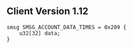 ## Client Version 1.12

```rust,ignore
smsg SMSG_ACCOUNT_DATA_TIMES = 0x209 {
    u32[32] data;    
}

```
